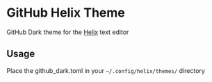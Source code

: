 # GitHub Helix Theme

GitHub Dark theme for the [Helix](https://github.com/helix-editor/helix) text editor

## Usage

Place the github_dark.toml in your `~/.config/helix/themes/` directory
